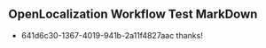 ## OpenLocalization Workflow Test MarkDown
* 641d6c30-1367-4019-941b-2a11f4827aac 
thanks!<!--HONumber=Mar16_HO2-->
